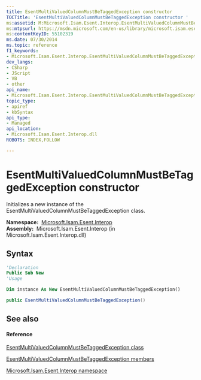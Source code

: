 ```yaml
---
title: EsentMultiValuedColumnMustBeTaggedException constructor 
TOCTitle: 'EsentMultiValuedColumnMustBeTaggedException constructor '
ms:assetid: M:Microsoft.Isam.Esent.Interop.EsentMultiValuedColumnMustBeTaggedException.#ctor
ms:mtpsurl: https://msdn.microsoft.com/en-us/library/microsoft.isam.esent.interop.esentmultivaluedcolumnmustbetaggedexception.esentmultivaluedcolumnmustbetaggedexception(v=EXCHG.10)
ms:contentKeyID: 55102319
ms.date: 07/30/2014
ms.topic: reference
f1_keywords:
- Microsoft.Isam.Esent.Interop.EsentMultiValuedColumnMustBeTaggedException.EsentMultiValuedColumnMustBeTaggedException
dev_langs:
- CSharp
- JScript
- VB
- other
api_name: 
- Microsoft.Isam.Esent.Interop.EsentMultiValuedColumnMustBeTaggedException..ctor
topic_type: 
- apiref
- kbSyntax
api_type: 
- Managed
api_location: 
- Microsoft.Isam.Esent.Interop.dll
ROBOTS: INDEX,FOLLOW

---
```


# EsentMultiValuedColumnMustBeTaggedException constructor

Initializes a new instance of the EsentMultiValuedColumnMustBeTaggedException class.

**Namespace:**  [Microsoft.Isam.Esent.Interop](hh596136\(v=exchg.10\).md)  
**Assembly:**  Microsoft.Isam.Esent.Interop (in Microsoft.Isam.Esent.Interop.dll)

## Syntax

``` vb
'Declaration
Public Sub New
'Usage

Dim instance As New EsentMultiValuedColumnMustBeTaggedException()
```

``` csharp
public EsentMultiValuedColumnMustBeTaggedException()
```

## See also

#### Reference

[EsentMultiValuedColumnMustBeTaggedException class](dn334758\(v=exchg.10\).md)

[EsentMultiValuedColumnMustBeTaggedException members](dn334696\(v=exchg.10\).md)

[Microsoft.Isam.Esent.Interop namespace](hh596136\(v=exchg.10\).md)

